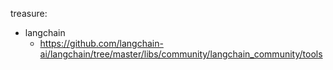 treasure:

- langchain
  - https://github.com/langchain-ai/langchain/tree/master/libs/community/langchain_community/tools
